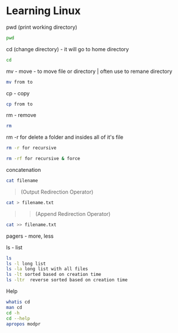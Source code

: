# Learning Linux

pwd (print working directory)

```sh
pwd
```

cd (change directory) - it will go to home directory

```sh
cd
```

mv - move - to move file or directory | often use to remane directory

```sh
mv from to
```

cp - copy

```sh
cp from to
```

rm - remove

```sh
rm 
```

rm -r for delete a folder and insides all of it's file

```sh
rm -r for recursive
```

```sh
rm -rf for recursive & force
```

concatenation

```sh
cat filename
```

> (Output Redirection Operator)

```sh
cat > filename.txt
```

>> (Append Redirection Operator)

```sh
cat >> filename.txt
```

pagers - more, less

ls - list

```sh
ls
ls -l long list
ls -la long list with all files
ls -lt sorted based on creation time
ls -ltr  reverse sorted based on creation time
```

Help

```sh
whatis cd
man cd
cd -h
cd --help
apropos modpr

```
